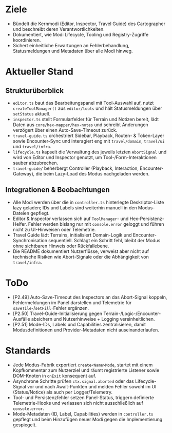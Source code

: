 # Ziele
- Bündelt die Kernmodi (Editor, Inspector, Travel Guide) des Cartographer und beschreibt deren Verantwortlichkeiten.
- Dokumentiert, wie Modi Lifecycle, Tooling und Registry-Zugriffe koordinieren.
- Sichert einheitliche Erwartungen an Fehlerbehandlung, Statusmeldungen und Metadaten über alle Modi hinweg.

# Aktueller Stand
## Strukturüberblick
- `editor.ts` baut das Bearbeitungspanel mit Tool-Auswahl auf, nutzt `createToolManager()` aus `editor/tools` und hält Statusmeldungen über `setStatus` aktuell.
- `inspector.ts` stellt Formularfelder für Terrain und Notizen bereit, lädt Daten aus `core/hex-mapper/hex-notes` und schreibt Änderungen verzögert über einen Auto-Save-Timeout zurück.
- `travel-guide.ts` orchestriert Sidebar, Playback, Routen- & Token-Layer sowie Encounter-Sync und interagiert eng mit `travel/domain`, `travel/ui` und `travel/infra`.
- `lifecycle.ts` kapselt die Verwaltung des jeweils letzten `AbortSignal` und wird von Editor und Inspector genutzt, um Tool-/Form-Interaktionen sauber abzubrechen.
- `travel-guide/` beherbergt Controller (Playback, Interaction, Encounter-Gateway), die beim Lazy-Load des Modus nachgeladen werden.

## Integrationen & Beobachtungen
- Alle Modi werden über die in `controller.ts` hinterlegte Deskriptor-Liste lazy geladen; IDs und Labels sind weiterhin manuell in den Modus-Dateien gepflegt.
- Editor & Inspector verlassen sich auf `ToolManager`- und Hex-Persistenz-Helfer. Fehler werden bislang nur mit `console.error` geloggt und führen nicht zu UI-Hinweisen oder Telemetrie.
- Travel Guide lädt Terrains, initialisiert Domain-Logik und Encounter-Synchronisation sequentiell. Schlägt ein Schritt fehl, bleibt der Modus ohne sichtbaren Hinweis oder Rückfallebene.
- Die README dokumentiert Nutzerflüsse, verweist aber nicht auf technische Risiken wie Abort-Signale oder die Abhängigkeit von `travel/infra`.

# ToDo
- [P2.49] Auto-Save-Timeout des Inspectors an das Abort-Signal koppeln, Fehlermeldungen im Panel darstellen und Telemetrie für `saveTile`-/`setFill`-Fehler ergänzen.
- [P2.50] Travel-Guide-Initialisierung gegen Terrain-/Logic-/Encounter-Ausfälle absichern und Nutzerhinweise + Logging vereinheitlichen.
- [P2.51] Mode-IDs, Labels und Capabilities zentralisieren, damit Modusdefinitionen und Provider-Metadaten nicht auseinanderlaufen.

# Standards
- Jede Modus-Fabrik exportiert `create<Name>Mode`, startet mit einem Kopfkommentar zum Nutzerziel und räumt registrierte Listener sowie DOM-Knoten in `onExit` konsequent auf.
- Asynchrone Schritte prüfen `ctx.signal.aborted` oder das Lifecycle-Signal vor und nach Await-Punkten und melden Fehler sowohl im UI (Status/Notice) als auch per Logger/Telemetry.
- Tool- und Persistenzfehler setzen Panel-Status, triggern definierte Telemetrie-Hooks und verlassen sich nicht ausschließlich auf `console.error`.
- Mode-Metadaten (ID, Label, Capabilities) werden in `controller.ts` gepflegt und beim Hinzufügen neuer Modi gegen die Implementierung gespiegelt.
